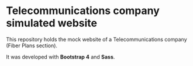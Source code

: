 # Telecommunications company simulated website

This repository holds the mock website of a Telecommunications company (Fiber Plans section).

It was developed with **Bootstrap 4** and **Sass**.
